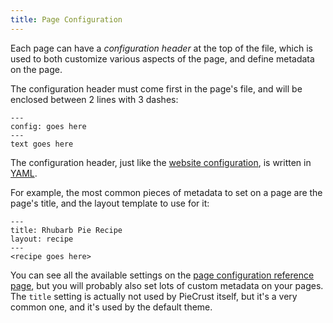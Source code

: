 ```yaml
---
title: Page Configuration
---
```


Each page can have a _configuration header_ at the top of the file, which is
used to both customize various aspects of the page, and define metadata on the
page.

The configuration header must come first in the page's file, and will be
enclosed between 2 lines with 3 dashes:

    ---
    config: goes here
    ---
    text goes here

The configuration header, just like the [website configuration][wc], is written
in [YAML][].

[yaml]: http://en.wikipedia.org/wiki/YAML
[wc]: {{docurl('general/website-configuration')}}


For example, the most common pieces of metadata to set on a page are the page's
title, and the layout template to use for it:

    ---
    title: Rhubarb Pie Recipe
    layout: recipe
    ---
    <recipe goes here>


You can see all the available settings on the [page configuration reference
page][pc], but you will probably also set lots of custom metadata on your pages.
The `title` setting is actually not used by PieCrust itself, but it's a very
common one, and it's used by the default theme.

[pc]: {{docurl('reference/page-configuration')}}


